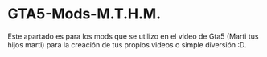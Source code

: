 # GTA5-Mods-M.T.H.M.
Este apartado es para los mods que se utilizo en el video de Gta5 (Marti tus hijos marti) para la creación de tus propios videos o simple diversión :D.
